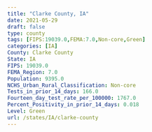 ```yaml
---
title: "Clarke County, IA"
date: 2021-05-29
draft: false
type: county
tags: [FIPS:19039.0,FEMA:7.0,Non-core,Green]
categories: [IA]
County: Clarke County
State: IA
FIPS: 19039.0
FEMA_Region: 7.0
Population: 9395.0
NCHS_Urban_Rural_Classification: Non-core
Tests_in_prior_14_days: 166.0
Fourteen_day_test_rate_per_100000: 1767.0
Percent_Positivity_in_prior_14_days: 0.018
Level: Green
url: /states/IA/clarke-county
---
```



